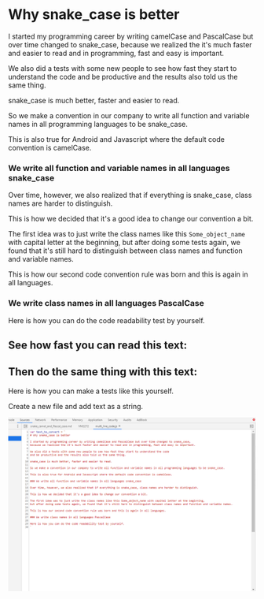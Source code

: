 # Why snake_case is better

I started my programming career by writing camelCase and PascalCase but over time changed to snake_case, 
because we realized the it's much faster and easier to read and in programming, fast and easy is important.

We also did a tests with some new people to see how fast they start to understand the code 
and be productive and the results also told us the same thing.

snake_case is much better, faster and easier to read.

So we make a convention in our company to write all function and variable names in all programming languages to be snake_case.

This is also true for Android and Javascript where the default code convention is camelCase.

### We write all function and variable names in all languages snake_case

Over time, however, we also realized that if everything is snake_case, class names are harder to distinguish.

This is how we decided that it's a good idea to change our convention a bit.

The first idea was to just write the class names like this `Some_object_name` with capital letter at the beginning, 
but after doing some tests again, we found that it's still hard to distinguish between class names and function and variable names.

This is how our second code convention rule was born and this is again in all languages.

### We write class names in all languages PascalCase

Here is how you can do the code readability test by yourself.

See how fast you can read this text:
-----

Then do the same thing with this text:
-----

Here is how you can make a tests like this yourself.

Create a new file and add text as a string.

![text_to_convert](images/text_to_convert.png)



